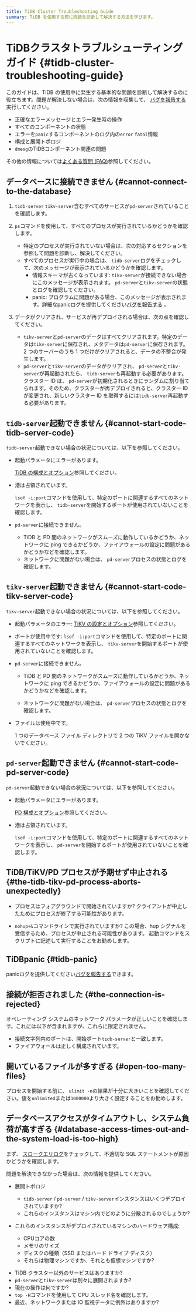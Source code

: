 ```yaml
---
title: TiDB Cluster Troubleshooting Guide
summary: TiDB を使用する際に問題を診断して解決する方法を学びます。
---
```


# TiDBクラスタトラブルシューティング ガイド {#tidb-cluster-troubleshooting-guide}

このガイドは、TiDB の使用中に発生する基本的な問題を診断して解決するのに役立ちます。問題が解決しない場合は、次の情報を収集して、 [バグを報告する](/support.md)実行してください。

-   正確なエラーメッセージとエラー発生時の操作
-   すべてのコンポーネントの状態
-   エラーを`panic`するコンポーネントのログ内の`error` `fatal`情報
-   構成と展開トポロジ
-   `dmesg`のTiDBコンポーネント関連の問題

その他の情報については[よくある質問 (FAQ)](/faq/tidb-faq.md)参照してください。

## データベースに接続できません {#cannot-connect-to-the-database}

1.  `tidb-server` `tikv-server`含むすべてのサービスが`pd-server`されていることを確認します。

2.  `ps`コマンドを使用して、すべてのプロセスが実行されているかどうかを確認します。

    -   特定のプロセスが実行されていない場合は、次の対応するセクションを参照して問題を診断し、解決してください。

    <!---->

    -   すべてのプロセスが実行中の場合は、 `tidb-server`ログをチェックして、次のメッセージが表示されているかどうかを確認します。
        -   情報スキーマが古くなっています: `tikv-server`が接続できない場合にこのメッセージが表示されます。 `pd-server`と`tikv-server`の状態とログを確認してください。
        -   panic: プログラムに問題がある場合、このメッセージが表示されます。詳細なpanicログを提供してください[バグを報告する](/support.md) 。

3.  データがクリアされ、サービスが再デプロイされる場合は、次の点を確認してください。

    -   `tikv-server`と`pd-server`のデータはすべてクリアされます。特定のデータは`tikv-server`に保存され、メタデータは`pd-server`に保存されます。2 つのサーバーのうち 1 つだけがクリアされると、データの不整合が発生します。
    -   `pd-server`と`tikv-server`のデータがクリアされ、 `pd-server`と`tikv-server`が再起動されたら、 `tidb-server`も再起動する必要があります。クラスター ID は、 `pd-server`が初期化されるときにランダムに割り当てられます。そのため、クラスターが再デプロイされると、クラスター ID が変更され、新しいクラスター ID を取得するには`tidb-server`再起動する必要があります。

## <code>tidb-server</code>起動できません {#cannot-start-code-tidb-server-code}

`tidb-server`起動できない場合の状況については、以下を参照してください。

-   起動パラメータにエラーがあります。

    [TiDB の構成とオプション](/command-line-flags-for-tidb-configuration.md)参照してください。

-   港は占領されています。

    `lsof -i:port`コマンドを使用して、特定のポートに関連するすべてのネットワークを表示し、 `tidb-server`を開始するポートが使用されていないことを確認します。

<!---->

-   `pd-server`に接続できません。

    -   TiDB と PD 間のネットワークがスムーズに動作しているかどうか、ネットワークに ping できるかどうか、ファイアウォールの設定に問題があるかどうかなどを確認します。
    -   ネットワークに問題がない場合は、 `pd-server`プロセスの状態とログを確認します。

## <code>tikv-server</code>起動できません {#cannot-start-code-tikv-server-code}

`tikv-server`起動できない場合の状況については、以下を参照してください。

-   起動パラメータのエラー: [TiKV の設定とオプション](/command-line-flags-for-tikv-configuration.md)参照してください。

-   ポートが使用中です: `lsof -i:port`コマンドを使用して、特定のポートに関連するすべてのネットワークを表示し、 `tikv-server`を開始するポートが使用されていないことを確認します。

<!---->

-   `pd-server`に接続できません。

    -   TiDB と PD 間のネットワークがスムーズに動作しているかどうか、ネットワークに ping できるかどうか、ファイアウォールの設定に問題があるかどうかなどを確認します。

    -   ネットワークに問題がない場合は、 `pd-server`プロセスの状態とログを確認します。

<!---->

-   ファイルは使用中です。

    1 つのデータベース ファイル ディレクトリで 2 つの TiKV ファイルを開かないでください。

## <code>pd-server</code>起動できません {#cannot-start-code-pd-server-code}

`pd-server`起動できない場合の状況については、以下を参照してください。

-   起動パラメータにエラーがあります。

    [PD 構成とオプション](/command-line-flags-for-pd-configuration.md)参照してください。

-   港は占領されています。

    `lsof -i:port`コマンドを使用して、特定のポートに関連するすべてのネットワークを表示し、 `pd-server`を開始するポートが使用されていないことを確認します。

## TiDB/TiKV/PD プロセスが予期せず中止される {#the-tidb-tikv-pd-process-aborts-unexpectedly}

-   プロセスはフォアグラウンドで開始されていますか? クライアントが中止したためにプロセスが終了する可能性があります。

-   `nohup+&`コマンドラインで実行されていますか? この場合、hup シグナルを受信するため、プロセスが中止される可能性があります。 起動コマンドをスクリプトに記述して実行することをお勧めします。

## TiDBpanic {#tidb-panic}

panicログを提供してください[バグを報告する](/support.md)できます。

## 接続が拒否されました {#the-connection-is-rejected}

オペレーティング システムのネットワーク パラメータが正しいことを確認します。これには以下が含まれますが、これらに限定されません。

-   接続文字列内のポートは、開始ポート`tidb-server`と一致します。
-   ファイアウォールは正しく構成されています。

## 開いているファイルが多すぎる {#open-too-many-files}

プロセスを開始する前に、 `ulimit -n`の結果が十分に大きいことを確認してください。値を`unlimited`または`1000000`より大きく設定することをお勧めします。

## データベースアクセスがタイムアウトし、システム負荷が高すぎる {#database-access-times-out-and-the-system-load-is-too-high}

まず、 [スロークエリログ](/identify-slow-queries.md)をチェックして、不適切な SQL ステートメントが原因かどうかを確認します。

問題を解決できなかった場合は、次の情報を提供してください。

-   展開トポロジ

    -   `tidb-server` / `pd-server` / `tikv-server`インスタンスはいくつデプロイされていますか?
    -   これらのインスタンスはマシン内でどのように分散されるのでしょうか?

-   これらのインスタンスがデプロイされているマシンのハードウェア構成:

    -   CPUコアの数
    -   メモリのサイズ
    -   ディスクの種類（SSD またはハード ドライブ ディスク）
    -   それらは物理マシンですか、それとも仮想マシンですか?

<!---->

-   TiDB クラスター以外のサービスはありますか?
-   `pd-server`と`tikv-server`は別々に展開されますか?
-   現在の操作は何ですか?
-   `top -H`コマンドを使用して CPU スレッド名を確認します。
-   最近、ネットワークまたは IO 監視データに例外はありますか?
